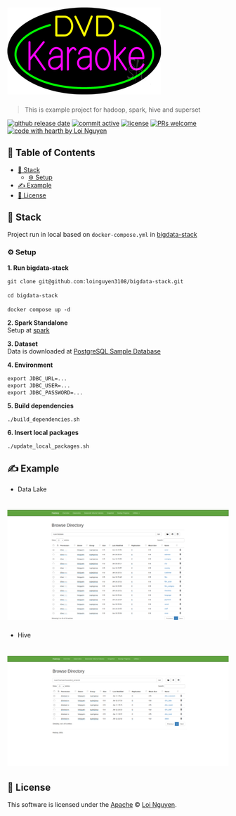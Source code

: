 # ![DVD Rental](https://github.com/loinguyen3108/dvdrental-etl/blob/main/images/logo.gif?raw=true)

> This is example project for hadoop, spark, hive and superset

[![github release date](https://img.shields.io/github/release-date-pre/loinguyen3108/dvdrental-etl)](https://github.com/nhn/tui.editor/releases/latest) [![commit active](https://img.shields.io/github/commit-activity/w/loinguyen3108/dvdrental-etl)](https://github.com/loinguyen3108/dvdrental-etl/releases/tag/pyspark) [![license](https://img.shields.io/badge/license-Apache-blue)](https://github.com/nhn/tui.editor/blob/master/LICENSE) [![PRs welcome](https://img.shields.io/badge/PRs-welcome-ff69b4.svg)](https://github.com/loinguyen3108/dvdrental-etl/issues) [![code with hearth by Loi Nguyen](https://img.shields.io/badge/DE-Loi%20Nguyen-orange)](https://github.com/loinguyen3108)

## 🚩 Table of Contents
- [🎨 Stack](#-stack)
  - [⚙️ Setup](#️-setup)
- [✍️ Example](#️-example)
- [📜 License](#-license)

## 🎨 Stack

Project run in local based on `docker-compose.yml` in [bigdata-stack](https://github.com/loinguyen3108/bigdata-stack)

### ⚙️ Setup

**1. Run bigdata-stack**
```
git clone git@github.com:loinguyen3108/bigdata-stack.git

cd bigdata-stack

docker compose up -d
```

**2. Spark Standalone**  
Setup at [spark](https://spark.apache.org/docs/latest/spark-standalone.html)

**3. Dataset**  
Data is downloaded at [PostgreSQL Sample Database](https://www.postgresqltutorial.com/postgresql-getting-started/postgresql-sample-database/)

**4. Environment**
```
export JDBC_URL=...
export JDBC_USER=...
export JDBC_PASSWORD=...
```

**5. Build dependencies**
```
./build_dependencies.sh
```

**6. Insert local packages**
```
./update_local_packages.sh
```

## ✍️ Example
- Data Lake
# ![Data Lake](https://github.com/loinguyen3108/dvdrental-etl/blob/main/images/datalake.png?raw=true)
- Hive
# ![Hive](https://github.com/loinguyen3108/dvdrental-etl/blob/main/images/hive.png?raw=true)
## 📜 License

This software is licensed under the [Apache](https://github.com/loinguyen3108/dvdrental-etl/blob/master/LICENSE) © [Loi Nguyen](https://github.com/loinguyen3108).

